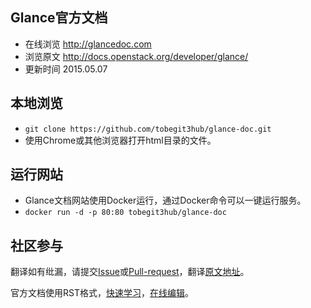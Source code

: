 
## Glance官方文档

* 在线浏览 <http://glancedoc.com>
* 浏览原文 <http://docs.openstack.org/developer/glance/>
* 更新时间 2015.05.07

## 本地浏览

* `git clone https://github.com/tobegit3hub/glance-doc.git`
* 使用Chrome或其他浏览器打开html目录的文件。

## 运行网站

* Glance文档网站使用Docker运行，通过Docker命令可以一键运行服务。
* `docker run -d -p 80:80 tobegit3hub/glance-doc`

## 社区参与

翻译如有纰漏，请提交[Issue](https://github.com/tobegit3hub/glance-doc/issues)或[Pull-request](https://github.com/tobegit3hub/glance-doc/pulls)，翻译[原文地址](https://github.com/openstack/glance/tree/master/doc/source)。

官方文档使用RST格式，[快速学习](http://docutils.sourceforge.net/docs/user/rst/quickref.html)，[在线编辑](http://rst.ninjs.org/)。